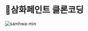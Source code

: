 # 🎨삼화페인트 클론코딩
![samhwa-min](https://user-images.githubusercontent.com/88611957/149420485-11791ef4-1147-46bb-bd7e-afe54f44bba9.gif)
